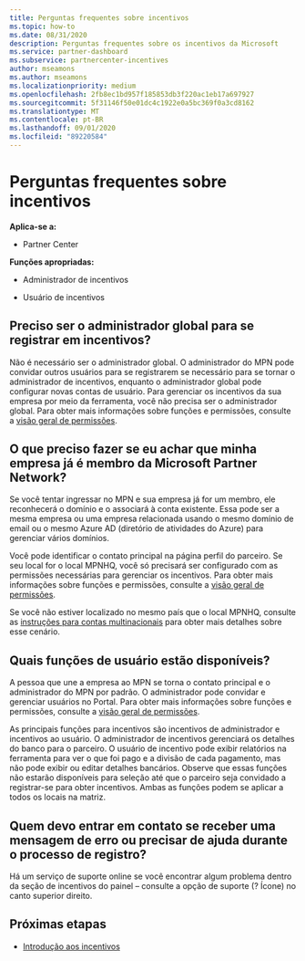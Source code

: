 ```yaml
---
title: Perguntas frequentes sobre incentivos
ms.topic: how-to
ms.date: 08/31/2020
description: Perguntas frequentes sobre os incentivos da Microsoft
ms.service: partner-dashboard
ms.subservice: partnercenter-incentives
author: mseamons
ms.author: mseamons
ms.localizationpriority: medium
ms.openlocfilehash: 2fb8ec1bd957f185853db3f220ac1eb17a697927
ms.sourcegitcommit: 5f31146f50e01dc4c1922e0a5bc369f0a3cd8162
ms.translationtype: MT
ms.contentlocale: pt-BR
ms.lasthandoff: 09/01/2020
ms.locfileid: "89220584"
---
```

# <a name="frequently-asked-questions-on-incentives"></a>Perguntas frequentes sobre incentivos

**Aplica-se a:**

- Partner Center

**Funções apropriadas:**

- Administrador de incentivos

- Usuário de incentivos

## <a name="do-i-need-to-be-the-global-admin-to-enroll-in-incentives"></a>Preciso ser o administrador global para se registrar em incentivos?

Não é necessário ser o administrador global. O administrador do MPN pode convidar outros usuários para se registrarem se necessário para se tornar o administrador de incentivos, enquanto o administrador global pode configurar novas contas de usuário. Para gerenciar os incentivos da sua empresa por meio da ferramenta, você não precisa ser o administrador global. Para obter mais informações sobre funções e permissões, consulte a [visão geral de permissões](permissions-overview.md).

## <a name="what-do-i-need-to-do-if-i-find-my-company-is-already-a-member-of-the-microsoft-partner-network"></a>O que preciso fazer se eu achar que minha empresa já é membro da Microsoft Partner Network?

Se você tentar ingressar no MPN e sua empresa já for um membro, ele reconhecerá o domínio e o associará à conta existente. Essa pode ser a mesma empresa ou uma empresa relacionada usando o mesmo domínio de email ou o mesmo Azure AD (diretório de atividades do Azure) para gerenciar vários domínios.

Você pode identificar o contato principal na página perfil do parceiro. Se seu local for o local MPNHQ, você só precisará ser configurado com as permissões necessárias para gerenciar os incentivos. Para obter mais informações sobre funções e permissões, consulte a [visão geral de permissões](permissions-overview.md).

Se você não estiver localizado no mesmo país que o local MPNHQ, consulte as [instruções para contas multinacionais](https://support.microsoft.com/help/4515619/special-considerations-for-multi-national-partners-joining-the-microso) para obter mais detalhes sobre esse cenário.

## <a name="what-user-roles-are-available"></a>Quais funções de usuário estão disponíveis?

A pessoa que une a empresa ao MPN se torna o contato principal e o administrador do MPN por padrão. O administrador pode convidar e gerenciar usuários no Portal. Para obter mais informações sobre funções e permissões, consulte a [visão geral de permissões](permissions-overview.md).

As principais funções para incentivos são incentivos de administrador e incentivos ao usuário. O administrador de incentivos gerenciará os detalhes do banco para o parceiro. O usuário de incentivo pode exibir relatórios na ferramenta para ver o que foi pago e a divisão de cada pagamento, mas não pode exibir ou editar detalhes bancários. Observe que essas funções não estarão disponíveis para seleção até que o parceiro seja convidado a registrar-se para obter incentivos. Ambas as funções podem se aplicar a todos os locais na matriz.

## <a name="who-should-i-contact-if-i-get-an-error-message-or-need-help-during-the-enrollment-process"></a>Quem devo entrar em contato se receber uma mensagem de erro ou precisar de ajuda durante o processo de registro?

Há um serviço de suporte online se você encontrar algum problema dentro da seção de incentivos do painel – consulte a opção de suporte (? Ícone) no canto superior direito.

## <a name="next-steps"></a>Próximas etapas

- [Introdução aos incentivos](incentives-get-started-intro.md)
